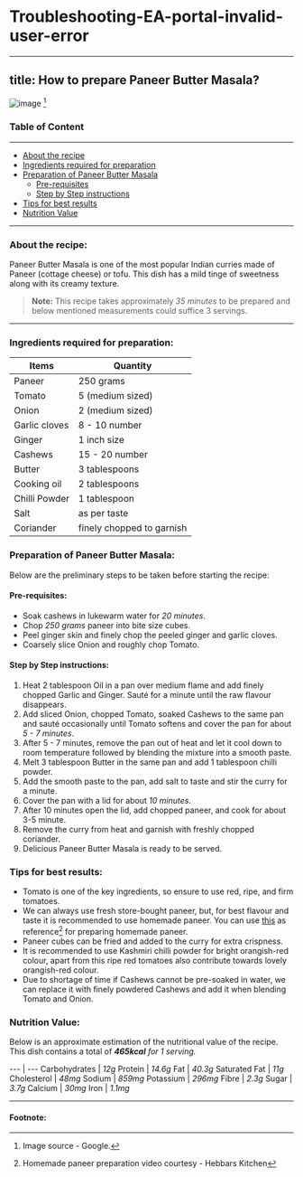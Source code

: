 # Troubleshooting-EA-portal-invalid-user-error
---
title: How to prepare Paneer Butter Masala?
---
![image](./images/Paneer-Butter-Masala.jpg)
[^1]

### Table of Content

 --- 
- [About the recipe](#about-the-recipe)
- [Ingredients required for preparation](#ingredients-required-for-preparation)
- [Preparation of Paneer Butter Masala](#preparation-of-paneer-butter-masala)
	- [Pre-requisites](#pre-requisites)
	- [Step by Step instructions](#step-by-step-instructions)
- [Tips for best results](#tips-for-best-results) 
- [Nutrition Value](#nutrition-value)
 
---
### About the recipe:
Paneer Butter Masala is one of the most popular Indian curries made of Paneer (cottage cheese) or tofu. This dish has a mild tinge of sweetness along with its creamy texture.
<br>

> **Note:** This recipe takes approximately *35 minutes* to be prepared and below mentioned measurements could suffice 3 servings.

---

### Ingredients required for preparation:

 **Items** | **Quantity**
 --- | --- 
 Paneer | 250 grams 
 Tomato | 5 (medium sized) 
 Onion | 2 (medium sized) 
 Garlic cloves | 8 - 10 number 
 Ginger | 1 inch size 
 Cashews | 15 - 20 number 
 Butter | 3 tablespoons 
 Cooking oil | 2 tablespoons 
 Chilli Powder | 1 tablespoon 
 Salt | as per taste 
 Coriander | finely chopped to garnish 
 
### Preparation of Paneer Butter Masala:

Below are the preliminary steps to be taken before starting the recipe:

#### Pre-requisites:
- 	Soak cashews in lukewarm water for *20 minutes*.
-	Chop *250 grams* paneer into bite size cubes.
-	Peel ginger skin and finely chop the peeled ginger and garlic cloves.
-	Coarsely slice Onion and roughly chop Tomato.

#### Step by Step instructions:
1.	Heat 2 tablespoon Oil in a pan over medium flame and add finely chopped Garlic and Ginger. Sauté for a minute until the raw flavour disappears.
2.	Add sliced Onion, chopped Tomato, soaked Cashews to the same pan and sauté occasionally until Tomato softens and cover the pan for about *5 - 7 minutes*. 
3.	After 5 - 7 minutes, remove the pan out of heat and let it cool down to room temperature followed by blending the mixture into a smooth paste.
4.	Melt 3 tablespoon Butter in the same pan and add 1 tablespoon chilli powder. 
5.	Add the smooth paste to the pan, add salt to taste and stir the curry for a minute.
6.	Cover the pan with a lid for about *10 minutes*.
7.	After 10 minutes open the lid, add chopped paneer, and cook for about 3-5 minute. 
8.	Remove the curry from heat and garnish with freshly chopped coriander. 
9.	Delicious Paneer Butter Masala is ready to be served.

### Tips for best results:

- Tomato is one of the key ingredients, so ensure to use red, ripe, and firm tomatoes.
- We can always use fresh store-bought paneer, but, for best flavour and taste it is recommended to use homemade paneer. You can use [this](https://www.youtube.com/watch?v=A9bwHBikW8o) as reference[^2] for preparing homemade paneer.
- Paneer cubes can be fried and added to the curry for extra crispness. 
- It is recommended to use Kashmiri chilli powder for bright orangish-red colour, apart from this ripe red tomatoes also contribute towards lovely orangish-red colour.
- Due to shortage of time if Cashews cannot be pre-soaked in water, we can replace it with finely powdered Cashews and add it when blending Tomato and Onion.

### Nutrition Value:

Below is an approximate estimation of the nutritional value of the recipe. This dish contains a total of ***465kcal*** *for 1 serving.*

--- | ---
Carbohydrates | *12g*
Protein | *14.6g*
Fat | *40.3g*
Saturated Fat | *11g*
Cholesterol | *48mg*
Sodium | *859mg*
Potassium | *296mg*
Fibre | *2.3g*
Sugar | *3.7g*
Calcium | *30mg*
Iron | *1.1mg*

---
#### Footnote:

[^1]: Image source - Google.
[^2]: Homemade paneer preparation video courtesy - Hebbars Kitchen

	
